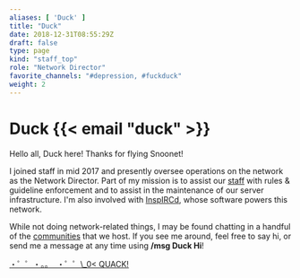 ```yaml
---
aliases: [ 'Duck' ]
title: "Duck"
date: 2018-12-31T08:55:29Z
draft: false
type: page
kind: "staff_top"
role: "Network Director"
favorite_channels: "#depression, #fuckduck"
weight: 2
---
```


# Duck {{< email "duck" >}}

Hello all, Duck here! Thanks for flying Snoonet!

I joined staff in mid 2017 and presently oversee operations on the network as the Network Director. Part of my mission is to assist our [staff](/staff) with rules & guideline enforcement and to assist in the maintenance of our server infrastructure. I'm also involved with [InspIRCd](https://www.inspircd.org/), whose software powers this network.

While not doing network-related things, I may be found chatting in a handful of the [communities](/communities) that we host. If you see me around, feel free to say hi, or send me a message at any time using **/msg Duck Hi**!


[・゜゜・。。 ​ ・゜゜\​_0< QUA​CK!](https://duckhuntjs.com/)
